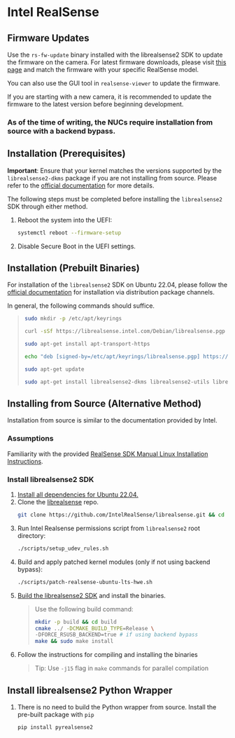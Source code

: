 # Intel RealSense

## Firmware Updates

Use the `rs-fw-update` binary installed with the librealsense2 SDK to update the firmware on the camera. For latest firmware downloads, please visit [this page](https://dev.intelrealsense.com/docs/firmware-releases) and match the firmware with your specific RealSense model.

You can also use the GUI tool in `realsense-viewer` to update the firmware.

If you are starting with a new camera, it is recommended to update the firmware to the latest version before beginning development.

### As of the time of writing, the NUCs require installation from source with a backend bypass.

## Installation (Prerequisites)

**Important**: Ensure that your kernel matches the versions supported by the `librealsense2-dkms` package if you are not installing from source. Please refer to the [official documentation](https://github.com/IntelRealSense/librealsense/blob/master/doc/distribution_linux.md) for more details.

The following steps must be completed before installing the `librealsense2` SDK through either method.

1. Reboot the system into the UEFI:
   ```sh
   systemctl reboot --firmware-setup
   ```
2. Disable Secure Boot in the UEFI settings.

## Installation (Prebuilt Binaries)

For installation of the `librealsense2` SDK on Ubuntu 22.04, please follow the [official documentation](https://github.com/IntelRealSense/librealsense/blob/master/doc/distribution_linux.md) for installation via distribution package channels.

In general, the following commands should suffice.

> ```sh
> sudo mkdir -p /etc/apt/keyrings
>
> curl -sSf https://librealsense.intel.com/Debian/librealsense.pgp | sudo tee /etc/apt/keyrings/librealsense.pgp > /dev/null
>
> sudo apt-get install apt-transport-https
>
> echo "deb [signed-by=/etc/apt/keyrings/librealsense.pgp] https://librealsense.intel.com/Debian/apt-repo `lsb_release -cs` main" | sudo tee /etc/apt/sources.list.d/librealsense.list
>
> sudo apt-get update
>
> sudo apt-get install librealsense2-dkms librealsense2-utils librealsense2-dev
> ```

## Installing from Source (Alternative Method)

Installation from source is similar to the documentation provided by Intel.

### Assumptions

Familiarity with the provided [RealSense SDK Manual Linux Installation Instructions](https://github.com/IntelRealSense/librealsense/blob/master/doc/installation.md).

### Install librealsense2 SDK

1. [Install all dependencies for Ubuntu 22.04.](https://dev.intelrealsense.com/docs/compiling-librealsense-for-linux-ubuntu-guide#install-dependencies)
2. Clone the [librealsense](https://github.com/IntelRealSense/librealsense) repo.
   ```sh
   git clone https://github.com/IntelRealSense/librealsense.git && cd librealsense
   ```
3. Run Intel Realsense permissions script from `librealsense2` root directory:
   ```sh
   ./scripts/setup_udev_rules.sh
   ```
4. Build and apply patched kernel modules (only if not using backend bypass):
   ```sh
   ./scripts/patch-realsense-ubuntu-lts-hwe.sh
   ```
5. [Build the librealsense2 SDK](https://dev.intelrealsense.com/docs/compiling-librealsense-for-linux-ubuntu-guide#building-librealsense2-sdk) and install the binaries.
   > Use the following build command:
   >
   > ```sh
   > mkdir -p build && cd build
   > cmake ../ -DCMAKE_BUILD_TYPE=Release \
   > -DFORCE_RSUSB_BACKEND=true # if using backend bypass
   > make && sudo make install
   > ```
6. Follow the instructions for compiling and installing the binaries
   > Tip: Use `-j15` flag in `make` commands for parallel compilation

## Install librealsense2 Python Wrapper

1. There is no need to build the Python wrapper from source. Install the pre-built package with `pip`
   ```sh
   pip install pyrealsense2
   ```
